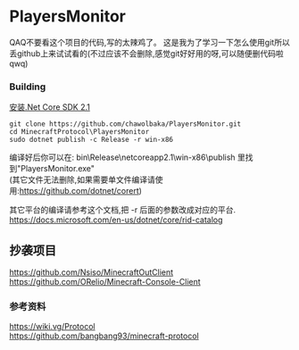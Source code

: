 # PlayersMonitor
QAQ不要看这个项目的代码,写的太辣鸡了。
这是我为了学习一下怎么使用git所以丢github上来试试看的(不过应该不会删除,感觉git好好用的呀,可以随便删代码啦qwq)

### Building
[安装.Net Core SDK 2.1](https://www.microsoft.com/net/download/dotnet-core/2.1 "安装.Net Core SDK 2.1")

    git clone https://github.com/chawolbaka/PlayersMonitor.git
    cd MinecraftProtocol\PlayersMonitor
    sudo dotnet publish -c Release -r win-x86
编译好后你可以在: bin\Release\netcoreapp2.1\win-x86\publish 里找到"PlayersMonitor.exe"  
(其它文件无法删除,如果需要单文件编译请使用:https://github.com/dotnet/corert)

其它平台的编译请参考这个文档,把 -r 后面的参数改成对应的平台.  
https://docs.microsoft.com/en-us/dotnet/core/rid-catalog  

## 抄袭项目
https://github.com/Nsiso/MinecraftOutClient  
https://github.com/ORelio/Minecraft-Console-Client  
### 参考资料
https://wiki.vg/Protocol  
https://github.com/bangbang93/minecraft-protocol  
